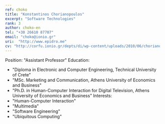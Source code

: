 ```yaml
---
ref: choko
title: "Konstantinos Chorianopoulos"
excerpt: "Software Technologies"
rank: 3
author: choko-en
tel: "+30 26610 87707"
email: "choko@ionio.gr"
uri:  "http://www.epidro.me"
cv: "http://corfu.ionio.gr/depts/di/wp-content/uploads/2010/06/chorianopoulos_cv_gr_2011.pdf"
---
```


Position: "Assistant Professor"
Education:
  - "Diploma in Electronic and Computer Engineering, Technical University of Crete"
  - "MSc. Marketing and Communication, Athens University of Economics and Business"
  - "Ph.D. in Human-Computer Interaction for Digital Television, Athens University of Economics and Business"
Interests:
  - "Human-Computer Interaction"
  - "Multimedia"
  - "Software Engineering"
  - "Ubiquitous Computing"
